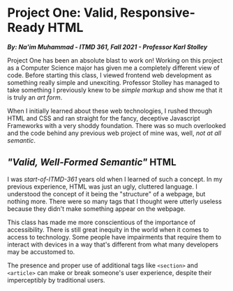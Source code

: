 # Project One:  Valid, Responsive-Ready HTML
***By: Na'im Muhammad - ITMD 361, Fall 2021 - Professor Karl Stolley***


Project One has been an absolute blast to work on! Working on this project as a Computer Science major has given me a completely different view of code. Before starting this class, I viewed frontend web development as something really simple and unexciting. Professor Stolley has managed to take something I previously knew to be *simple markup* and show me that it is truly an *art form*.

When I initially learned about these web technologies, I rushed through HTML and CSS and ran straight for the fancy, deceptive Javascript Frameworks with a very shoddy foundation. There was so much overlooked and the code behind any previous web project of mine was, well, *not at all semantic*.

## *"Valid, Well-Formed Semantic"* HTML
I was *start-of-ITMD-361* years old when I learned of such a concept. In my previous experience, HTML was just an ugly, cluttered language. I understood the concept of it being the "structure" of a webpage, but nothing more. There were so many tags that I thought were utterly useless because they didn't make something appear on the webpage.

This class has made me more conscientious of the importance of accessibility. There is still great inequity in the world when it comes to access to technology. Some people have impairments that require them to interact with devices in a way that's different from what many developers may be accustomed to. 

The presence and proper use of additional tags like `<section>` and `<article>` can make or break someone's user experience, despite their imperceptibly by traditional users.

